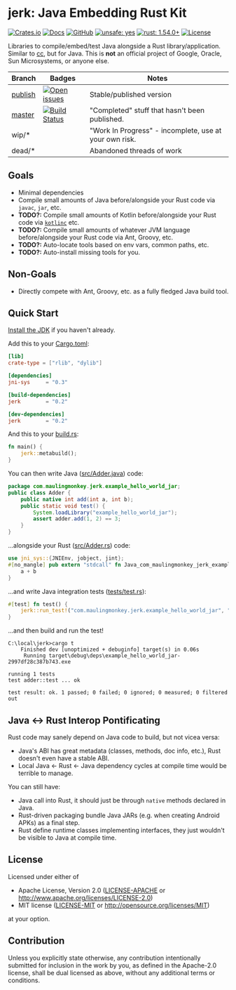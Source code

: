 # **jerk**: **J**ava **E**mbedding **R**ust **K**it

[![Crates.io](https://img.shields.io/crates/v/jerk.svg)](https://crates.io/crates/jerk)
[![Docs](https://docs.rs/jerk/badge.svg)](https://docs.rs/jerk/)
[![GitHub](https://img.shields.io/github/stars/MaulingMonkey/jerk.svg?label=GitHub&style=social)](https://github.com/MaulingMonkey/jerk)
[![unsafe: yes](https://img.shields.io/github/search/MaulingMonkey/jerk/unsafe%2bextension%3Ars?color=yellow&label=unsafe)](https://github.com/MaulingMonkey/jerk/search?q=unsafe+extension%3Ars)
[![rust: 1.54.0+](https://img.shields.io/badge/rust-1.54.0%2B-green.svg)](https://gist.github.com/MaulingMonkey/c81a9f18811079f19326dac4daa5a359#minimum-supported-rust-versions-msrv)
[![License](https://img.shields.io/crates/l/jerk.svg)](https://github.com/MaulingMonkey/jerk)

Libraries to compile/embed/test Java alongside a Rust library/application.
Similar to [cc], but for Java.
This is **not** an official project of Google, Oracle, Sun Microsystems, or anyone else.


| Branch | Badges | Notes |
| ------ | ------ | ----- |
| [publish](https://github.com/MaulingMonkey/jerk/tree/publish) | [![Open issues](https://img.shields.io/github/issues-raw/MaulingMonkey/jerk.svg)](https://github.com/MaulingMonkey/jerk/issues) | Stable/published version
| [master](https://github.com/MaulingMonkey/jerk/tree/master)   | [![Build Status](https://travis-ci.org/MaulingMonkey/jerk.svg)](https://travis-ci.org/MaulingMonkey/jerk) | "Completed" stuff that hasn't been published.
| wip/*                                                         | | "Work In Progress" - incomplete, use at your own risk.
| dead/*                                                        | | Abandoned threads of work

## Goals

* Minimal dependencies
* Compile small amounts of Java before/alongside your Rust code via `javac`, `jar`, etc.
* **TODO?:** Compile small amounts of Kotlin before/alongside your Rust code via [`kotlinc`] etc.
* **TODO?:** Compile small amounts of whatever JVM language before/alongside your Rust code via Ant, Groovy, etc.
* **TODO?:** Auto-locate tools based on env vars, common paths, etc.
* **TODO?:** Auto-install missing tools for you.

## Non-Goals

* Directly compete with Ant, Groovy, etc. as a fully fledged Java build tool.

## Quick Start

[Install the JDK](https://github.com/MaulingMonkey/jerk/wiki/Installing-the-JDK) if you haven't already.

Add this to your [Cargo.toml](https://github.com/MaulingMonkey/jerk/blob/master/example-hello-world-jar/Cargo.toml#L10-L20):

```toml
[lib]
crate-type = ["rlib", "dylib"]

[dependencies]
jni-sys     = "0.3"

[build-dependencies]
jerk        = "0.2"

[dev-dependencies]
jerk        = "0.2"
```

And this to your [build.rs](https://github.com/MaulingMonkey/jerk/blob/master/example-hello-world-jar/build.rs):

```rust
fn main() {
    jerk::metabuild();
}
```

You can then write Java ([src/Adder.java](https://github.com/MaulingMonkey/jerk/blob/master/example-hello-world-jar/src/Adder.java)) code:

```java
package com.maulingmonkey.jerk.example_hello_world_jar;
public class Adder {
    public native int add(int a, int b);
    public static void test() {
        System.loadLibrary("example_hello_world_jar");
        assert adder.add(1, 2) == 3;
    }
}
```

...alongside your Rust ([src/Adder.rs](https://github.com/MaulingMonkey/jerk/blob/master/example-hello-world-jar/src/Adder.rs)) code:

```rust
use jni_sys::{JNIEnv, jobject, jint};
#[no_mangle] pub extern "stdcall" fn Java_com_maulingmonkey_jerk_example_1hello_1world_1jar_Adder_add__II(_env: *mut JNIEnv, _this: jobject, a: jint, b: jint) -> jint {
    a + b
}
```

...and write Java integration tests ([tests/test.rs](https://github.com/MaulingMonkey/jerk/blob/master/example-hello-world-jar/tests/test.rs)):

```rust
#[test] fn test() {
    jerk::run_test!("com.maulingmonkey.jerk.example_hello_world_jar", "Adder", "test");
}
```

...and then build and run the test!

```text
C:\local\jerk>cargo t
    Finished dev [unoptimized + debuginfo] target(s) in 0.06s
     Running target\debug\deps\example_hello_world_jar-2997df28c387b743.exe

running 1 tests
test adder::test ... ok

test result: ok. 1 passed; 0 failed; 0 ignored; 0 measured; 0 filtered out
```

## Java <-> Rust Interop Pontificating

Rust code may sanely depend on Java code to build, but not vicea versa:
* Java's ABI has great metadata (classes, methods, doc info, etc.), Rust doesn't even have a stable ABI.
* Local Java <- Rust <- Java dependency cycles at compile time would be terrible to manage.

You can still have:
* Java call into Rust, it should just be through `native` methods declared in Java.
* Rust-driven packaging bundle Java JARs (e.g. when creating Android APKs) as a final step.
* Rust define runtime classes implementing interfaces, they just wouldn't be visible to Java at compile time.

## License

Licensed under either of

* Apache License, Version 2.0 ([LICENSE-APACHE](LICENSE-APACHE) or <http://www.apache.org/licenses/LICENSE-2.0>)
* MIT license ([LICENSE-MIT](LICENSE-MIT) or <http://opensource.org/licenses/MIT>)

at your option.

## Contribution

Unless you explicitly state otherwise, any contribution intentionally submitted
for inclusion in the work by you, as defined in the Apache-2.0 license, shall be
dual licensed as above, without any additional terms or conditions.

<!-- https://doc.rust-lang.org/1.4.0/complement-project-faq.html#why-dual-mit/asl2-license? -->
<!-- https://rust-lang-nursery.github.io/api-guidelines/necessities.html#crate-and-its-dependencies-have-a-permissive-license-c-permissive -->
<!-- https://choosealicense.com/licenses/apache-2.0/ -->
<!-- https://choosealicense.com/licenses/mit/ -->

[cc]:                       https://crates.io/crates/cc
[`kotlinc`]:                https://kotlinlang.org/docs/tutorials/command-line.html
[build.rs]:                 https://doc.rust-lang.org/cargo/reference/build-scripts.html
[metabuild]:                https://github.com/rust-lang/rfcs/blob/master/text/2196-metabuild.md
